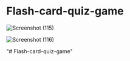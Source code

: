 # Flash-card-quiz-game

![Screenshot (115)](https://user-images.githubusercontent.com/88820571/157908985-93c93f79-f55e-44ba-b194-dc8ce2b79dce.png)


![Screenshot (116)](https://user-images.githubusercontent.com/88820571/157908938-a78e57b4-bf62-456a-96e7-08d9b4d1c5eb.png)

"# Flash-card-quiz-game" 
